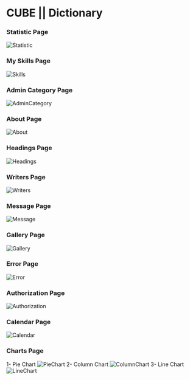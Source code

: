 # CUBE || Dictionary
### Statistic Page
![Statistic](https://github.com/selmansenol/MvcProjeKampi/blob/master/MvcProjeKampi/Views/Statistic/Ekran%20Resmi%20.png)
### My Skills Page
![Skills](https://github.com/selmansenol/MvcProjeKampi/blob/master/MvcProjeKampi/Views/SS/MySkilss.png)
### Admin Category Page
![AdminCategory](https://github.com/selmansenol/MvcProjeKampi/blob/master/MvcProjeKampi/Views/SS/AdminCategory.png)
### About Page
![About](https://github.com/selmansenol/MvcProjeKampi/blob/master/MvcProjeKampi/Views/SS/About.png)
### Headings Page
![Headings](https://github.com/selmansenol/MvcProjeKampi/blob/master/MvcProjeKampi/Views/SS/Headings.png)
### Writers Page
![Writers](https://github.com/selmansenol/MvcProjeKampi/blob/master/MvcProjeKampi/Views/SS/Writers.png)
### Message Page
![Message](https://github.com/selmansenol/MvcProjeKampi/blob/master/MvcProjeKampi/Views/SS/Message.png)
### Gallery Page
![Gallery](https://github.com/selmansenol/MvcProjeKampi/blob/master/MvcProjeKampi/Views/SS/Gallery.png)
### Error Page
![Error](https://github.com/selmansenol/MvcProjeKampi/blob/master/MvcProjeKampi/Views/SS/Error.png)
### Authorization Page
![Authorization](https://github.com/selmansenol/MvcProjeKampi/blob/master/MvcProjeKampi/Views/SS/Authority.png)
### Calendar Page
![Calendar](https://github.com/selmansenol/MvcProjeKampi/blob/master/MvcProjeKampi/Views/SS/calendar.png)
### Charts Page
1- Pie Chart
![PieChart](https://github.com/selmansenol/MvcProjeKampi/blob/master/MvcProjeKampi/Views/SS/Piechart.png)
2- Column Chart
![ColumnChart](https://github.com/selmansenol/MvcProjeKampi/blob/master/MvcProjeKampi/Views/SS/columnchart.png)
3- Line Chart
![LineChart](https://github.com/selmansenol/MvcProjeKampi/blob/master/MvcProjeKampi/Views/SS/Linechart.png)
